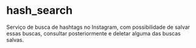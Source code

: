 # hash_search
Serviço de busca de hashtags no Instagram, com possibilidade de salvar essas buscas, consultar posteriormente e deletar alguma das buscas salvas.

